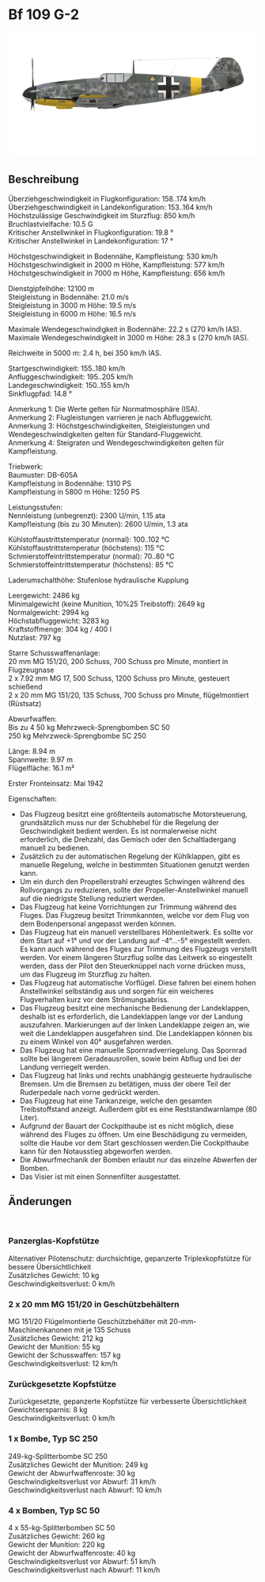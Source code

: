 # Bf 109 G-2  
  
![bf109g2](../images/bf109g2.png)  
  
## Beschreibung  
  
Überziehgeschwindigkeit in Flugkonfiguration: 158..174 km/h  
Überziehgeschwindigkeit in Landekonfiguration: 153..164 km/h  
Höchstzulässige Geschwindigkeit im Sturzflug: 850 km/h  
Bruchlastvielfache: 10.5 G  
Kritischer Anstellwinkel in Flugkonfiguration: 19.8 °  
Kritischer Anstellwinkel in Landekonfiguration: 17 °  
  
Höchstgeschwindigkeit in Bodennähe, Kampfleistung: 530 km/h  
Höchstgeschwindigkeit in 2000 m Höhe, Kampfleistung: 577 km/h  
Höchstgeschwindigkeit in 7000 m Höhe, Kampfleistung: 656 km/h  
  
Dienstgipfelhöhe: 12100 m  
Steigleistung in Bodennähe: 21.0 m/s  
Steigleistung in 3000 m Höhe: 19.5 m/s  
Steigleistung in 6000 m Höhe: 16.5 m/s  
  
Maximale Wendegeschwindigkeit in Bodennähe: 22.2 s (270 km/h IAS).  
Maximale Wendegeschwindigkeit in 3000 m Höhe: 28.3 s (270 km/h IAS).  
  
Reichweite in 5000 m: 2.4 h, bei 350 km/h IAS.  
  
Startgeschwindigkeit: 155..180 km/h  
Anfluggeschwindigkeit: 195..205 km/h  
Landegeschwindigkeit: 150..155 km/h  
Sinkflugpfad: 14.8 °  
  
Anmerkung 1: Die Werte gelten für Normatmosphäre (ISA).  
Anmerkung 2: Flugleistungen varrieren je nach Abfluggewicht.  
Anmerkung 3: Höchstgeschwindigkeiten, Steigleistungen und Wendegeschwindigkeiten gelten für Standard-Fluggewicht.  
Anmerkung 4: Steigraten und Wendegeschwindigkeiten gelten für Kampfleistung.  
  
Triebwerk:  
Baumuster: DB-605A  
Kampfleistung in Bodennähe: 1310 PS  
Kampfleistung in 5800 m Höhe: 1250 PS  
  
Leistungsstufen:  
Nennleistung (unbegrenzt): 2300 U/min, 1.15 ata  
Kampfleistung (bis zu 30 Minuten): 2600 U/min, 1.3 ata  
  
Kühlstoffaustrittstemperatur (normal): 100..102 °C  
Kühlstoffaustrittstemperatur (höchstens): 115 °C  
Schmierstoffeintrittstemperatur (normal): 70..80 °C  
Schmierstoffeintrittstemperatur (höchstens): 85 °C  
  
Laderumschalthöhe: Stufenlose hydraulische Kupplung   
  
Leergewicht: 2486 kg  
Minimalgewicht (keine Munition, 10%25 Treibstoff): 2649 kg  
Normalgewicht: 2994 kg  
Höchstabfluggewicht: 3283 kg  
Kraftstoffmenge: 304 kg / 400 l  
Nutzlast: 797 kg  
  
Starre Schusswaffenanlage:  
20 mm MG 151/20, 200 Schuss, 700 Schuss pro Minute, montiert in Flugzeugnase  
2 x 7.92 mm MG 17, 500 Schuss, 1200 Schuss pro Minute, gesteuert schießend  
2 x 20 mm MG 151/20, 135 Schuss, 700 Schuss pro Minute, flügelmontiert (Rüstsatz)  
  
Abwurfwaffen:  
Bis zu 4 50 kg Mehrzweck-Sprengbomben SC 50  
250 kg Mehrzweck-Sprengbombe SC 250  
  
Länge: 8.94 m  
Spannweite: 9.97 m  
Flügelfläche: 16.1 m²  
  
Erster Fronteinsatz: Mai 1942  
  
Eigenschaften:  
- Das Flugzeug besitzt eine größtenteils automatische Motorsteuerung, grundsätzlich muss nur der Schubhebel für die Regelung der Geschwindigkeit bedient werden. Es ist normalerweise nicht erforderlich, die Drehzahl, das Gemisch oder den Schaltladergang manuell zu bedienen.  
- Zusätzlich zu der automatischen Regelung der Kühlklappen, gibt es manuelle Regelung, welche in bestimmten Situationen genutzt werden kann.  
- Um ein durch den Propellerstrahl erzeugtes Schwingen während des Rollvorgangs zu reduzieren, sollte der Propeller-Anstellwinkel manuell auf die niedrigste Stellung reduziert werden.  
- Das Flugzeug hat keine Vorrichtungen zur Trimmung während des Fluges. Das Flugzeug besitzt Trimmkannten, welche vor dem Flug von dem Bodenpersonal angepasst werden können.  
- Das Flugzeug hat ein manuell verstellbares Höhenleitwerk. Es sollte vor dem Start auf +1° und vor der Landung auf -4°...-5° eingestellt werden. Es kann auch während des Fluges zur Trimmung des Flugzeugs verstellt werden. Vor einem längeren Sturzflug sollte das Leitwerk so eingestellt werden, dass der Pilot den Steuerknüppel nach vorne drücken muss, um das Flugzeug im Sturzflug zu halten.  
- Das Flugzeug hat automatische Vorflügel. Diese fahren bei einem hohen Anstellwinkel selbständig aus und sorgen für ein weicheres Flugverhalten kurz vor dem Strömungsabriss.  
- Das Flugzeug besitzt eine mechanische Bedienung der Landeklappen, deshalb ist es erforderlich, die Landeklappen lange vor der Landung auszufahren. Markierungen auf der linken Landeklappe zeigen an, wie weit die Landeklappen ausgefahren sind. Die Landeklappen können bis zu einem Winkel von 40° ausgefahren werden.  
- Das Flugzeug hat eine manuelle Spornradverriegelung. Das Spornrad sollte bei längerem Geradeausrollen, sowie beim Abflug und bei der Landung verriegelt werden.  
- Das Flugzeug hat links und rechts unabhängig gesteuerte hydraulische Bremsen. Um die Bremsen zu betätigen, muss der obere Teil der Ruderpedale nach vorne gedrückt werden.  
- Das Flugzeug hat eine Tankanzeige, welche den gesamten Treibstoffstand anzeigt. Außerdem gibt es eine Reststandwarnlampe (80 Liter).  
- Aufgrund der Bauart der Cockpithaube ist es nicht möglich, diese während des Fluges zu öffnen. Um eine Beschädigung zu vermeiden, sollte die Haube vor dem Start geschlossen werden.Die Cockpithaube kann für den Notausstieg abgeworfen werden.  
- Die Abwurfmechanik der Bomben erlaubt nur das einzelne Abwerfen der Bomben.  
- Das Visier ist mit einen Sonnenfilter ausgestattet.  
  
## Änderungen  
  ﻿
  
  
### Panzerglas-Kopfstütze  
  
Alternativer Pilotenschutz: durchsichtige, gepanzerte Triplexkopfstütze für bessere Übersichtlichkeit  
Zusätzliches Gewicht: 10 kg  
Geschwindigkeitsverlust: 0 km/h  ﻿
  
  
### 2 x 20 mm MG 151/20 in Geschützbehältern  
  
MG 151/20 Flügelmontierte Geschützbehälter mit 20-mm-Maschinenkanonen mit je 135 Schuss  
Zusätzliches Gewicht: 212 kg  
Gewicht der Munition: 55 kg  
Gewicht der Schusswaffen: 157 kg  
Geschwindigkeitsverlust: 12 km/h  ﻿
  
  
### Zurückgesetzte Kopfstütze  
  
Zurückgesetzte, gepanzerte Kopfstütze für verbesserte Übersichtlichkeit  
Gewichtsersparnis: 8 kg  
Geschwindigkeitsverlust: 0 km/h  ﻿
  
  
### 1 x Bombe, Typ SC 250  
  
249-kg-Splitterbombe SC 250  
Zusätzliches Gewicht der Munition: 249 kg  
Gewicht der Abwurfwaffenroste: 30 kg  
Geschwindigkeitsverlust vor Abwurf: 31 km/h  
Geschwindigkeitsverlust nach Abwurf: 10 km/h  ﻿
  
  
### 4 x Bomben, Typ SC 50  
  
4 x 55-kg-Splitterbomben SC 50  
Zusätzliches Gewicht: 260 kg  
Gewicht der Munition: 220 kg  
Gewicht der Abwurfwaffenroste: 40 kg  
Geschwindigkeitsverlust vor Abwurf: 51 km/h  
Geschwindigkeitsverlust nach Abwurf: 11 km/h  